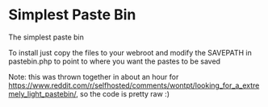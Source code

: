 # Simplest Paste Bin
The simplest paste bin

To install just copy the files to your webroot and modify the SAVEPATH in pastebin.php to point to where you want the pastes to be saved

Note: this was thrown together in about an hour for https://www.reddit.com/r/selfhosted/comments/wontpt/looking_for_a_extremely_light_pastebin/, so the code is pretty raw :)
